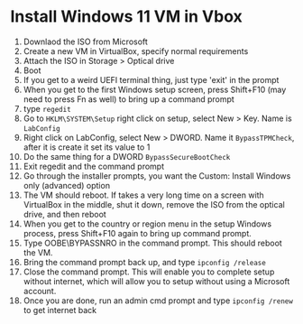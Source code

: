 # Install Windows 11 VM in Vbox  

1. Downlaod the ISO from Microsoft  
2. Create a new VM in VirtualBox, specify normal requirements  
3. Attach the ISO in Storage > Optical drive
4. Boot
5. If you get to a weird UEFI terminal thing, just type 'exit' in the prompt  
6. When you get to the first Windows setup screen, press Shift+F10 (may need to press Fn as well) to bring up a command prompt
7. type `regedit`  
8. Go to `HKLM\SYSTEM\Setup` right click on setup, select New > Key. Name is `LabConfig`
9. Right click on LabConfig, select New > DWORD. Name it `BypassTPMCheck`, after it is create it set its value to 1
10. Do the same thing for a DWORD `BypassSecureBootCheck` 
11. Exit regedit and the command prompt
12. Go through the installer prompts, you want the Custom: Install Windows only (advanced) option  
13. The VM should reboot. If takes a very long time on a screen with VirtualBox in the middle, shut it down, remove the ISO from the optical drive, and then reboot  
14. When you get to the country or region menu in the setup Windows process, press Shift+F10 again to bring up command prompt.
16. Type OOBE\BYPASSNRO in the command prompt. This should reboot the VM.
17. Bring the command prompt back up, and type `ipconfig /release`
18. Close the command prompt. This will enable you to complete setup without internet, which will allow you to setup without using a Microsoft account.
19. Once you are done, run an admin cmd prompt and type `ipconfig /renew` to get internet back
